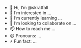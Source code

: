 - 👋 Hi, I’m @skratfall
- 👀 I’m interested in ...
- 🌱 I’m currently learning ...
- 💞️ I’m looking to collaborate on ...
- 📫 How to reach me ...
- 😄 Pronouns: ...
- ⚡ Fun fact: ...

<!---
skratfall/skratfall is a ✨ special ✨ repository because its `README.md` (this file) appears on your GitHub profile.
You can click the Preview link to take a look at your changes.
--->
